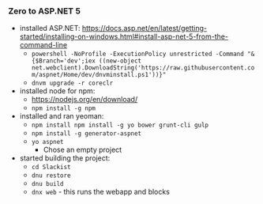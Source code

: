 ### Zero to ASP.NET 5

- installed ASP.NET: https://docs.asp.net/en/latest/getting-started/installing-on-windows.html#install-asp-net-5-from-the-command-line
  - `powershell -NoProfile -ExecutionPolicy unrestricted -Command "&{$Branch='dev';iex ((new-object net.webclient).DownloadString('https://raw.githubusercontent.com/aspnet/Home/dev/dnvminstall.ps1'))}"`
  - `dnvm upgrade -r coreclr`
- installed node for npm:
  - https://nodejs.org/en/download/
  - `npm install -g npm`
- installed and ran yeoman:
  - `npm install npm install -g yo bower grunt-cli gulp`
  - `npm install -g generator-aspnet`
  - `yo aspnet`
    - Chose an empty project
- started building the project:
  - `cd Slackist`
  - `dnu restore`
  - `dnu build`
  - `dnx web` - this runs the webapp and blocks

